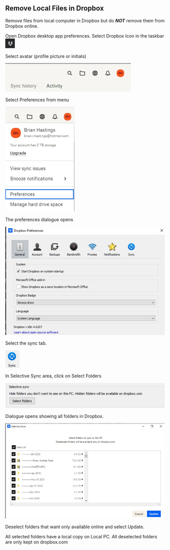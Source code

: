 ## Remove Local Files in Dropbox

Remove files from local computer in Dropbox but do ***NOT*** remove them from Dropbox online.

Open Dropbox desktop app preferences. Select Dropbox Icon in the taskbar ![](Dropbox_01_Open_desktop_App.jpg)

Select avatar (profile picture or initials)

![](Dropbox_02_Select_Avatar.jpg)

Select Preferences from menu


![](Dropbox_03_Dropbox_Preferences.jpg)

The preferences dialogue opens

![](Dropbox_04_Dropbox_preferences.jpg)

Select the sync tab. 

![](Dropbox_05_Selective_Sync_Tab.jpg)

In Selective Sync area, click on Select Folders

![](Dropbox_06_Selective_Sync_Folders.jpg)

Dialogue opens showing all folders in Dropbox. 

![](Dropbox_07_Selective_Sync_Select_Folders.jpg)

Deselect folders that want only available online and select Update.

All selected folders have a local copy on Local PC. All deselected folders are only kept on dropbox.com





